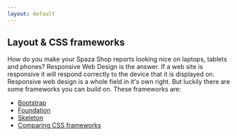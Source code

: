 ```yaml
---
layout: default
---
```


## Layout & CSS frameworks

How do you make your Spaza Shop reports looking nice on laptops, tablets and phones? Responsive Web Design is the answer. If a web site is responsive it will respond correctly to the device that it is displayed on. Responsive web design is a whole field in it's own right. But luckily there are some frameworks you can build on. These frameworks are:

* [Bootstrap](http://getbootstrap.com/)
* [Foundation](http://foundation.zurb.com/)
* [Skeleton](http://getskeleton.com/)
* [Comparing CSS frameworks](http://responsive.vermilion.com/compare.php)
